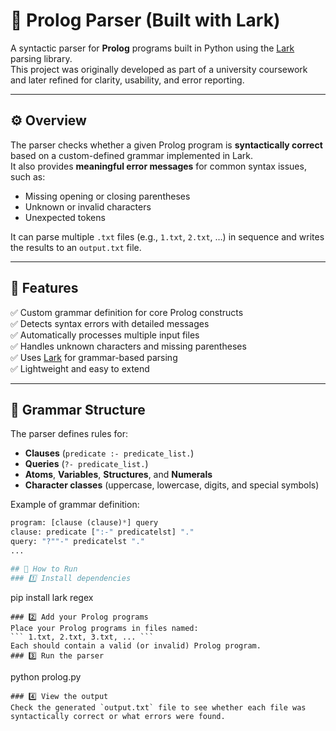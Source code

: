 # 🧠 Prolog Parser (Built with Lark)

A syntactic parser for **Prolog** programs built in Python using the [Lark](https://github.com/lark-parser/lark) parsing library.  
This project was originally developed as part of a university coursework and later refined for clarity, usability, and error reporting.

---

## ⚙️ Overview

The parser checks whether a given Prolog program is **syntactically correct** based on a custom-defined grammar implemented in Lark.  
It also provides **meaningful error messages** for common syntax issues, such as:
- Missing opening or closing parentheses
- Unknown or invalid characters
- Unexpected tokens

It can parse multiple `.txt` files (e.g., `1.txt`, `2.txt`, …) in sequence and writes the results to an `output.txt` file.

---

## 🧩 Features

✅ Custom grammar definition for core Prolog constructs  
✅ Detects syntax errors with detailed messages  
✅ Automatically processes multiple input files  
✅ Handles unknown characters and missing parentheses  
✅ Uses [Lark](https://github.com/lark-parser/lark) for grammar-based parsing  
✅ Lightweight and easy to extend  

---

## 🧱 Grammar Structure

The parser defines rules for:
- **Clauses** (`predicate :- predicate_list.`)
- **Queries** (`?- predicate_list.`)
- **Atoms**, **Variables**, **Structures**, and **Numerals**
- **Character classes** (uppercase, lowercase, digits, and special symbols)

Example of grammar definition:
```python
program: [clause (clause)*] query
clause: predicate [":-" predicatelst] "."
query: "?""-" predicatelst "."
...

## 🚀 How to Run
### 1️⃣ Install dependencies
```
pip install lark regex
```
### 2️⃣ Add your Prolog programs
Place your Prolog programs in files named:
``` 1.txt, 2.txt, 3.txt, ... ```
Each should contain a valid (or invalid) Prolog program.
### 3️⃣ Run the parser
```
python prolog.py
```
### 4️⃣ View the output
Check the generated `output.txt` file to see whether each file was syntactically correct or what errors were found.
